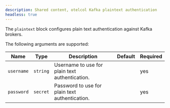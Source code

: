```yaml
---
description: Shared content, otelcol Kafka plaintext authentication
headless: true
---
```


The `plaintext` block configures plain text authentication against Kafka brokers.

The following arguments are supported:

| Name       | Type     | Description                                    | Default | Required |
| ---------- | -------- | ---------------------------------------------- | ------- | -------- |
| `username` | `string` | Username to use for plain text authentication. |         | yes      |
| `password` | `secret` | Password to use for plain text authentication. |         | yes      |
